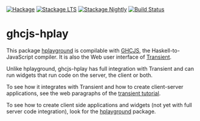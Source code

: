 [![Hackage](https://img.shields.io/hackage/v/ghcjs-hplay.svg)](http://hackage.haskell.org/package/ghcjs-hplay)
[![Stackage LTS](http://stackage.org/package/ghcjs-hplay/badge/lts)](http://stackage.org/lts/package/ghcjs-hplay)
[![Stackage Nightly](http://stackage.org/package/ghcjs-hplay/badge/nightly)](http://stackage.org/nightly/package/ghcjs-hplay)
[![Build Status](https://travis-ci.org/agocorona/ghcjs-hplay.png?branch=master)](https://travis-ci.org/agocorona/ghcjs-hplay)

ghcjs-hplay
==========

This package [hplayground](https://github.com/agocorona/hplayground) is compilable with [GHCJS](https://github.com/ghcjs), the Haskell-to-JavaScript compiler. It is also the Web user interface of [Transient](https://github.com/agocorona/transient). 

Unlike hplayground, ghcjs-hplay has full integration with Transient and can run widgets that run code on the server, the client or both.

To see how it integrates with Transient and how to create client-server applications, see the web paragraphs of the [transient tutorial](https://github.com/agocorona/transient/wiki/Transient-tutorial).

To see how to create client side applications and widgets (not yet with full server code integration), look for the  [hplayground](https://github.com/agocorona/hplayground) package.
